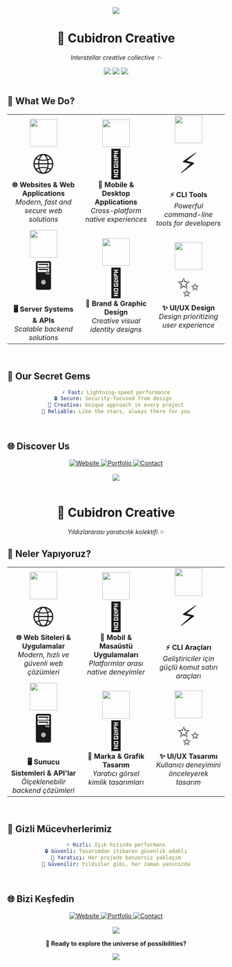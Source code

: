 <div align="center">
  <img src="https://capsule-render.vercel.app/api?type=waving&color=gradient&customColorList=0,2,20,6,17,13&height=100&section=header&animation=fadeIn" />
</div>

<div align="center">
  <h1>🌟 Cubidron Creative</h1>
  <p><em>Interstellar creative collective ✨</em></p>
</div>

<div align="center">
  <img src="https://img.shields.io/badge/🚀_Status-Active-success?style=for-the-badge" />
  <img src="https://img.shields.io/badge/✨_Creative-Universe-FF6B6B?style=for-the-badge" />
  <img src="https://img.shields.io/badge/🌟_Quality-Premium-gold?style=for-the-badge" />
</div>

<br>

## 🚀 What We Do?

<table>
<tr>
<td width="33%" align="center">
<img src="https://img.icons8.com/fluency/96/000000/world.png" width="64" height="64"/><br>
<div style="font-size: 64px;">🌐</div>
<strong>🌐 Websites & Web Applications</strong><br>
<em>Modern, fast and secure web solutions</em>
</td>
<td width="33%" align="center">
<img src="https://img.icons8.com/fluency/96/000000/smartphone.png" width="64" height="64"/><br>
<div style="font-size: 64px;">📱</div>
<strong>📱 Mobile & Desktop Applications</strong><br>
<em>Cross-platform native experiences</em>
</td>
<td width="33%" align="center">
<img src="https://img.icons8.com/fluency/96/000000/console.png" width="64" height="64"/><br>
<div style="font-size: 64px;">⚡</div>
<strong>⚡ CLI Tools</strong><br>
<em>Powerful command-line tools for developers</em>
</td>
</tr>
<tr>
<td width="33%" align="center">
<img src="https://img.icons8.com/fluency/96/000000/server.png" width="64" height="64"/><br>
<div style="font-size: 64px;">🖥️</div>
<strong>🖥️ Server Systems & APIs</strong><br>
<em>Scalable backend solutions</em>
</td>
<td width="33%" align="center">
<img src="https://img.icons8.com/fluency/96/000000/design.png" width="64" height="64"/><br>
<div style="font-size: 64px;">🎨</div>
<strong>🎨 Brand & Graphic Design</strong><br>
<em>Creative visual identity designs</em>
</td>
<td width="33%" align="center">
<img src="https://img.icons8.com/fluency/96/000000/paint-palette.png" width="64" height="64"/><br>
<div style="font-size: 64px;">✨</div>
<strong>✨ UI/UX Design</strong><br>
<em>Design prioritizing user experience</em>
</td>
</tr>
</table>

<br>

## 💎 Our Secret Gems

<div align="center">

```yaml
⚡ Fast: Lightning-speed performance
🔒 Secure: Security-focused from design  
🌟 Creative: Unique approach in every project
🤝 Reliable: Like the stars, always there for you
```

</div>

<br>

## 🌐 Discover Us

<div align="center">
  <a href="https://cubidron.com">
    <img src="https://img.shields.io/badge/🌐_Cubidron-FF6B6B?style=for-the-badge&logo=safari&logoColor=white" alt="Website" />
  </a>
  <a href="#">
    <img src="https://img.shields.io/badge/💼_Portfolio-4ECDC4?style=for-the-badge&logo=briefcase&logoColor=white" alt="Portfolio" />
  </a>
  <a href="#">
    <img src="https://img.shields.io/badge/📧_Contact-45B7D1?style=for-the-badge&logo=mail&logoColor=white" alt="Contact" />
  </a>
</div>

<br>

<div align="center">
  <img src="https://capsule-render.vercel.app/api?type=rect&color=gradient&customColorList=12,20,6,17,13,4&height=2&section=divider" />
</div>

<br>

<div align="center">
  <h1>🌟 Cubidron Creative</h1>
  <p><em>Yıldızlararası yaratıcılık kolektifi ✨</em></p>
</div>

## 🚀 Neler Yapıyoruz?

<table>
<tr>
<td width="33%" align="center">
<img src="https://img.icons8.com/fluency/96/000000/world.png" width="64" height="64"/><br>
<div style="font-size: 64px;">🌐</div>
<strong>🌐 Web Siteleri & Uygulamalar</strong><br>
<em>Modern, hızlı ve güvenli web çözümleri</em>
</td>
<td width="33%" align="center">
<img src="https://img.icons8.com/fluency/96/000000/smartphone.png" width="64" height="64"/><br>
<div style="font-size: 64px;">📱</div>
<strong>📱 Mobil & Masaüstü Uygulamaları</strong><br>
<em>Platformlar arası native deneyimler</em>
</td>
<td width="33%" align="center">
<img src="https://img.icons8.com/fluency/96/000000/console.png" width="64" height="64"/><br>
<div style="font-size: 64px;">⚡</div>
<strong>⚡ CLI Araçları</strong><br>
<em>Geliştiriciler için güçlü komut satırı araçları</em>
</td>
</tr>
<tr>
<td width="33%" align="center">
<img src="https://img.icons8.com/fluency/96/000000/server.png" width="64" height="64"/><br>
<div style="font-size: 64px;">🖥️</div>
<strong>🖥️ Sunucu Sistemleri & API'lar</strong><br>
<em>Ölçeklenebilir backend çözümleri</em>
</td>
<td width="33%" align="center">
<img src="https://img.icons8.com/fluency/96/000000/design.png" width="64" height="64"/><br>
<div style="font-size: 64px;">🎨</div>
<strong>🎨 Marka & Grafik Tasarım</strong><br>
<em>Yaratıcı görsel kimlik tasarımları</em>
</td>
<td width="33%" align="center">
<img src="https://img.icons8.com/fluency/96/000000/paint-palette.png" width="64" height="64"/><br>
<div style="font-size: 64px;">✨</div>
<strong>✨ UI/UX Tasarımı</strong><br>
<em>Kullanıcı deneyimini önceleyerek tasarım</em>
</td>
</tr>
</table>

<br>

## 💎 Gizli Mücevherlerimiz

<div align="center">

```yaml
⚡ Hızlı: Işık hızında performans
🔒 Güvenli: Tasarımdan itibaren güvenlik odaklı
🌟 Yaratıcı: Her projede benzersiz yaklaşım
🤝 Güvenilir: Yıldızlar gibi, her zaman yanınızda
```

</div>

<br>

## 🌐 Bizi Keşfedin

<div align="center">
  <a href="https://cubidron.com">
    <img src="https://img.shields.io/badge/🌐_Cubidron-FF6B6B?style=for-the-badge&logo=safari&logoColor=white" alt="Website" />
  </a>
  <a href="#">
    <img src="https://img.shields.io/badge/💼_Portföy-4ECDC4?style=for-the-badge&logo=briefcase&logoColor=white" alt="Portfolio" />
  </a>
  <a href="#">
    <img src="https://img.shields.io/badge/📧_İletişim-45B7D1?style=for-the-badge&logo=mail&logoColor=white" alt="Contact" />
  </a>
</div>

<br>

<div align="center">
  <img src="https://capsule-render.vercel.app/api?type=waving&color=gradient&customColorList=12,20,6,17,13,4&height=100&section=footer&animation=twinkling" />
</div>

<div align="center">
  <p><strong>🌌 Ready to explore the universe of possibilities?</strong></p>
  <img src="https://komarev.com/ghpvc/?username=cubidron&color=blueviolet&style=flat-square&label=PROFILE+VIEWS" />
</div>
